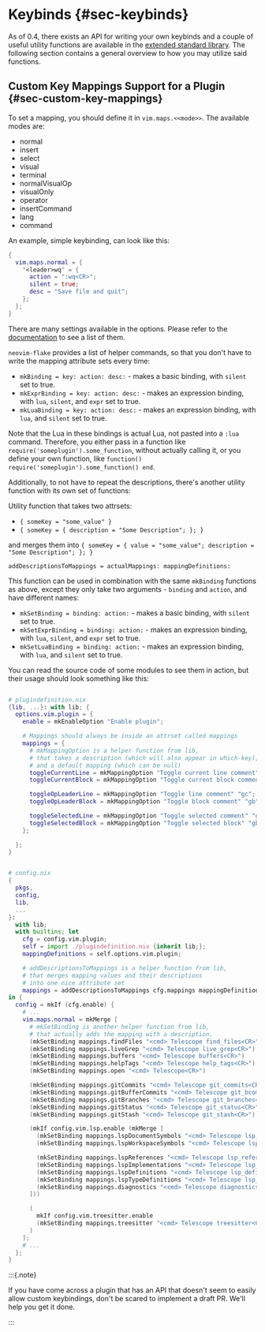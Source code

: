 # Keybinds {#sec-keybinds}

As of 0.4, there exists an API for writing your own keybinds and a couple of useful utility functions are available in
the [extended standard library](https://github.com/NotAShelf/neovim-flake/tree/main/lib). The following section contains
a general overview to how you may utilize said functions.

## Custom Key Mappings Support for a Plugin {#sec-custom-key-mappings}

To set a mapping, you should define it in `vim.maps.<<mode>>`.
The available modes are:

- normal
- insert
- select
- visual
- terminal
- normalVisualOp
- visualOnly
- operator
- insertCommand
- lang
- command

An example, simple keybinding, can look like this:

```nix
{
  vim.maps.normal = {
    "<leader>wq" = {
      action = ":wq<CR>";
      silent = true;
      desc = "Save file and quit";
    };
  };
}
```

There are many settings available in the options. Please refer to the
[documentation](https://notashelf.github.io/neovim-flake/options.html#opt-vim.maps.command._name_.action)
to see a list of them.

`neovim-flake` provides a list of helper commands, so that you don't have to write the mapping attribute sets every
time:

- `mkBinding = key: action: desc:` - makes a basic binding, with `silent` set to true.
- `mkExprBinding = key: action: desc:` - makes an expression binding, with `lua`, `silent`, and `expr` set to true.
- `mkLuaBinding = key: action: desc:` - makes an expression binding, with `lua`, and `silent` set to true.

Note that the Lua in these bindings is actual Lua, not pasted into a `:lua` command.
Therefore, you either pass in a function like `require('someplugin').some_function`, without actually calling it,
or you define your own function, like `function() require('someplugin').some_function() end`.

Additionally, to not have to repeat the descriptions, there's another utility function with its own set of functions:

Utility function that takes two attrsets:

- `{ someKey = "some_value" }`
- `{ someKey = { description = "Some Description"; }; }`

and merges them into `{ someKey = { value = "some_value"; description = "Some Description"; }; }`

```
addDescriptionsToMappings = actualMappings: mappingDefinitions:
```

This function can be used in combination with the same `mkBinding` functions as above, except they only take two
arguments - `binding` and `action`, and have different names:

- `mkSetBinding = binding: action:` - makes a basic binding, with `silent` set to true.
- `mkSetExprBinding = binding: action:` - makes an expression binding, with `lua`, `silent`, and `expr` set to true.
- `mkSetLuaBinding = binding: action:` - makes an expression binding, with `lua`, and `silent` set to true.

You can read the source code of some modules to see them in action, but their usage should look something like this:

```nix

# plugindefinition.nix
{lib, ...}: with lib; {
  options.vim.plugin = {
    enable = mkEnableOption "Enable plugin";

    # Mappings should always be inside an attrset called mappings
    mappings = {
      # mkMappingOption is a helper function from lib,
      # that takes a description (which will also appear in which-key),
      # and a default mapping (which can be null)
      toggleCurrentLine = mkMappingOption "Toggle current line comment" "gcc";
      toggleCurrentBlock = mkMappingOption "Toggle current block comment" "gbc";

      toggleOpLeaderLine = mkMappingOption "Toggle line comment" "gc";
      toggleOpLeaderBlock = mkMappingOption "Toggle block comment" "gb";

      toggleSelectedLine = mkMappingOption "Toggle selected comment" "gc";
      toggleSelectedBlock = mkMappingOption "Toggle selected block" "gb";
    };

  };
}

```

```nix

# config.nix
{
  pkgs,
  config,
  lib,
  ...
}:
  with lib;
  with builtins; let
    cfg = config.vim.plugin;
    self = import ./plugindefinition.nix {inherit lib;};
    mappingDefinitions = self.options.vim.plugin;

    # addDescriptionsToMappings is a helper function from lib,
    # that merges mapping values and their descriptions
    # into one nice attribute set
    mappings = addDescriptionsToMappings cfg.mappings mappingDefinitions;
in {
  config = mkIf (cfg.enable) {
    # ...
    vim.maps.normal = mkMerge [
      # mkSetBinding is another helper function from lib,
      # that actually adds the mapping with a description.
      (mkSetBinding mappings.findFiles "<cmd> Telescope find_files<CR>")
      (mkSetBinding mappings.liveGrep "<cmd> Telescope live_grep<CR>")
      (mkSetBinding mappings.buffers "<cmd> Telescope buffers<CR>")
      (mkSetBinding mappings.helpTags "<cmd> Telescope help_tags<CR>")
      (mkSetBinding mappings.open "<cmd> Telescope<CR>")

      (mkSetBinding mappings.gitCommits "<cmd> Telescope git_commits<CR>")
      (mkSetBinding mappings.gitBufferCommits "<cmd> Telescope git_bcommits<CR>")
      (mkSetBinding mappings.gitBranches "<cmd> Telescope git_branches<CR>")
      (mkSetBinding mappings.gitStatus "<cmd> Telescope git_status<CR>")
      (mkSetBinding mappings.gitStash "<cmd> Telescope git_stash<CR>")

      (mkIf config.vim.lsp.enable (mkMerge [
        (mkSetBinding mappings.lspDocumentSymbols "<cmd> Telescope lsp_document_symbols<CR>")
        (mkSetBinding mappings.lspWorkspaceSymbols "<cmd> Telescope lsp_workspace_symbols<CR>")

        (mkSetBinding mappings.lspReferences "<cmd> Telescope lsp_references<CR>")
        (mkSetBinding mappings.lspImplementations "<cmd> Telescope lsp_implementations<CR>")
        (mkSetBinding mappings.lspDefinitions "<cmd> Telescope lsp_definitions<CR>")
        (mkSetBinding mappings.lspTypeDefinitions "<cmd> Telescope lsp_type_definitions<CR>")
        (mkSetBinding mappings.diagnostics "<cmd> Telescope diagnostics<CR>")
      ]))

      (
        mkIf config.vim.treesitter.enable
        (mkSetBinding mappings.treesitter "<cmd> Telescope treesitter<CR>")
      )
    ];
    # ...
  };
}

```

:::{.note}

If you have come across a plugin that has an API that doesn't seem to easily allow custom keybindings,
don't be scared to implement a draft PR. We'll help you get it done.

:::
